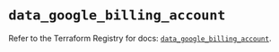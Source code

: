 # `data_google_billing_account`

Refer to the Terraform Registry for docs: [`data_google_billing_account`](https://registry.terraform.io/providers/hashicorp/google/5.25.0/docs/data-sources/billing_account).
